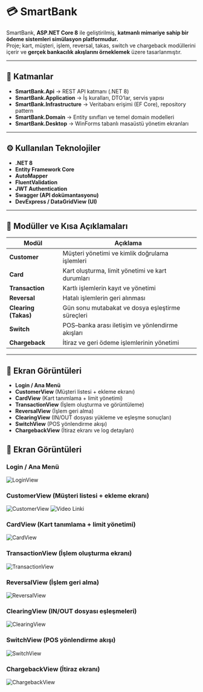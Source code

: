 # 💳 SmartBank

SmartBank, **ASP.NET Core 8** ile geliştirilmiş, **katmanlı mimariye sahip bir ödeme sistemleri simülasyon platformudur.**  
Proje; kart, müşteri, işlem, reversal, takas, switch ve chargeback modüllerini içerir ve **gerçek bankacılık akışlarını örneklemek** üzere tasarlanmıştır.

---

## 🧩 Katmanlar
- **SmartBank.Api** → REST API katmanı (.NET 8)
- **SmartBank.Application** → İş kuralları, DTO’lar, servis yapısı
- **SmartBank.Infrastructure** → Veritabanı erişimi (EF Core), repository pattern
- **SmartBank.Domain** → Entity sınıfları ve temel domain modelleri
- **SmartBank.Desktop** → WinForms tabanlı masaüstü yönetim ekranları

---

## ⚙️ Kullanılan Teknolojiler
- **.NET 8**
- **Entity Framework Core**
- **AutoMapper**
- **FluentValidation**
- **JWT Authentication**
- **Swagger (API dokümantasyonu)**
- **DevExpress / DataGridView (UI)**

---

## 💼 Modüller ve Kısa Açıklamaları
| Modül | Açıklama |
|--------|-----------|
| **Customer** | Müşteri yönetimi ve kimlik doğrulama işlemleri |
| **Card** | Kart oluşturma, limit yönetimi ve kart durumları |
| **Transaction** | Kartlı işlemlerin kayıt ve yönetimi |
| **Reversal** | Hatalı işlemlerin geri alınması |
| **Clearing (Takas)** | Gün sonu mutabakat ve dosya eşleştirme süreçleri |
| **Switch** | POS–banka arası iletişim ve yönlendirme akışları |
| **Chargeback** | İtiraz ve geri ödeme işlemlerinin yönetimi |

---

## 📸 Ekran Görüntüleri
  
- **Login / Ana Menü**  
- **CustomerView** (Müşteri listesi + ekleme ekranı)  
- **CardView** (Kart tanımlama + limit yönetimi)  
- **TransactionView** (İşlem oluşturma ve görüntüleme)
- **ReversalView** (İşlem geri alma)
- **ClearingView** (IN/OUT dosyası yükleme ve eşleşme sonuçları)
- **SwitchView** (POS yönlendirme akışı)
- **ChargebackView** (İtiraz ekranı ve log detayları)
 

## 📸 Ekran Görüntüleri

### Login / Ana Menü
![LoginView](Screenshots/Login.png)

### CustomerView (Müşteri listesi + ekleme ekranı)
![CustomerView](Screenshots/Customer.png)
![Video Linki](https://youtu.be/IPk7PgP_6SE)

### CardView (Kart tanımlama + limit yönetimi)
![CardView](Screenshots/Card.png)

### TransactionView (İşlem oluşturma ekranı)
![TransactionView](Screenshots/Transaction.png)

### ReversalView (İşlem geri alma)
![ReversalView](Screenshots/Reversal.png)

### ClearingView (IN/OUT dosyası eşleşmeleri)
![ClearingView](Screenshots/Clearing.png)

### SwitchView (POS yönlendirme akışı)
![SwitchView](Screenshots/Switch.png)

### ChargebackView (İtiraz ekranı)
![ChargebackView](Screenshots/Chargeback.png)

